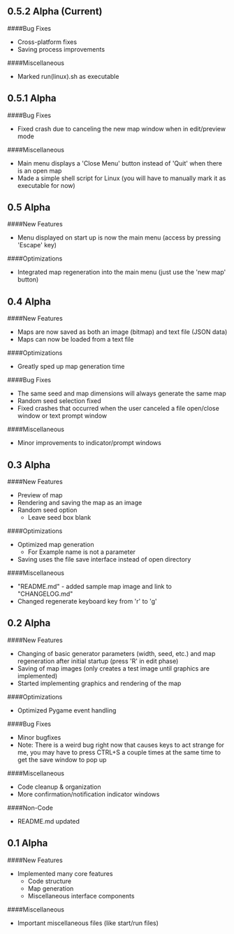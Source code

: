## 0.5.2 Alpha (Current)

####Bug Fixes
- Cross-platform fixes
- Saving process improvements

####Miscellaneous
- Marked run(linux).sh as executable


## 0.5.1 Alpha

####Bug Fixes
- Fixed crash due to canceling the new map window when in edit/preview mode

####Miscellaneous
- Main menu displays a 'Close Menu' button instead of 'Quit' when there is an open map
- Made a simple shell script for Linux (you will have to manually mark it as executable for now)


## 0.5 Alpha

####New Features
- Menu displayed on start up is now the main menu (access by pressing 'Escape' key)

####Optimizations
- Integrated map regeneration into the main menu (just use the 'new map' button)


## 0.4 Alpha

####New Features
- Maps are now saved as both an image (bitmap) and text file (JSON data)
- Maps can now be loaded from a text file

####Optimizations
- Greatly sped up map generation time

####Bug Fixes
- The same seed and map dimensions will always generate the same map
- Random seed selection fixed
- Fixed crashes that occurred when the user canceled a file open/close window or text prompt window

####Miscellaneous
- Minor improvements to indicator/prompt windows


## 0.3 Alpha

####New Features
- Preview of map
- Rendering and saving the map as an image
- Random seed option
	- Leave seed box blank

####Optimizations
- Optimized map generation
	- For Example name is not a parameter
- Saving uses the file save interface instead of open directory

####Miscellaneous
- "README.md" - added sample map image and link to "CHANGELOG.md"
- Changed regenerate keyboard key from 'r' to 'g'


## 0.2 Alpha

####New Features
- Changing of basic generator parameters (width, seed, etc.) and map regeneration after initial startup (press 'R' in edit phase)
- Saving of map images (only creates a test image until graphics are implemented)
- Started implementing graphics and rendering of the map

####Optimizations
- Optimized Pygame event handling

####Bug Fixes
- Minor bugfixes
- Note: There is a weird bug right now that causes keys to act strange for me, you may have to press CTRL+S a couple times at the same time to get the save window to pop up

####Miscellaneous
- Code cleanup & organization
- More confirmation/notification indicator windows

####Non-Code
- README.md updated


## 0.1 Alpha

####New Features
- Implemented many core features
	- Code structure
	- Map generation
	- Miscellaneous interface components

####Miscellaneous
- Important miscellaneous files (like start/run files)